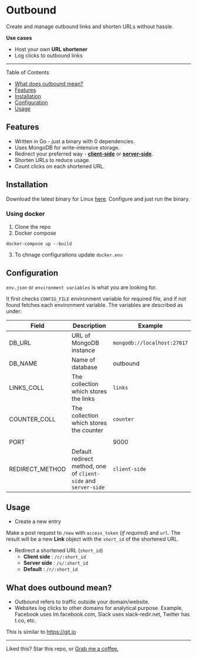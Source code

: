 # Outbound

Create and manage outbound links and shorten URLs without hassle.

**Use cases**
* Host your own **URL shortener**
* Log clicks to outbound links

---

Table of Contents

* [What does outbound mean?](#what-does-outbound-mean)
* [Features](#features)
* [Installation](#installation)
* [Configuration](#configuration)
* [Usage](#usage)

## Features
* Written in Go - just a binary with 0 dependencies.
* Uses MongoDB for write-intensive storage.
* Redirect your preferred way - [**client-side**](https://www.w3.org/TR/WCAG20-TECHS/H76.html) or [**server-side**](https://www.w3.org/TR/WCAG20-TECHS/SVR1.html).
* Shorten URLs to reduce usage.
* Count clicks on each shortened URL.

## Installation
Download the latest binary for Linux [here](https://github.com/himanshub16/outbound-go/releases/latest).
Configure and just run the binary.

### Using docker
1. Clone the repo 
2. Docker compose 
  ```
  docker-compose up --build
  ```
3. To chnage configurations update `docker.env`

## Configuration
`env.json` or `environment variables` is what you are looking for.

It first checks `CONFIG_FILE` environment variable for required file, and if not found fetches each environment variable.
The variables are described as under:

| Field           | Description                                                     | Example                     |
| ------          | -----------                                                     | -------                     |
| DB_URL          | URL of MongoDB instance                                         | `mongodb://localhost:27017` |
| DB_NAME         | Name of database                                                | outbound                    |
| LINKS_COLL      | The collection which stores the links                           | `links`                     |
| COUNTER_COLL    | The collection which stores the counter                         | `counter`                   |
|                 |                                                                 |                             |
| PORT            |                                                                 | 9000                        |
| REDIRECT_METHOD | Default redirect method, one of `client-side` and `server-side` | `client-side`               |


## Usage
* Create a new entry

Make a  post request to `/new` with `access_token` (_if required_) and `url`.
The result will be a new **Link** object with the `short_id` of the shortened URL.

* Redirect a shortened URL (`short_id`)
  - **Client side** : `/c/:short_id`
  - **Server side** : `/s/:short_id`
  - **Default** : `/r/:short_id`


## What does outbound mean?
* Outbound refers to traffic outside your domain/website.
* Websites log clicks to other domains for analytical purpose. Example, Facebook uses lm.facebook.com, Slack uses slack-redir.net, Twitter has t.co, etc.

This is similar to https://git.io


---
Liked this? Star this repo, or [Grab me a coffee.](https://github.com/himanshub16/outbound-go/raw/master/static/paytm.png)
